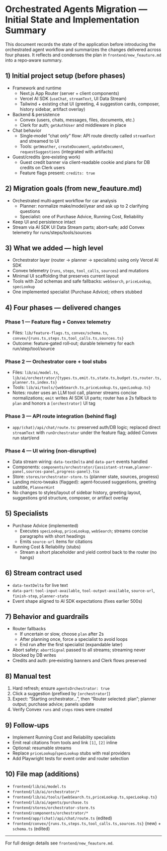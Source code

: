 # Orchestrated Agents Migration — Initial State and Implementation Summary

This document records the state of the application before introducing the orchestrated agent workflow and summarizes the changes delivered across four phases. It reflects and condenses the plan in `frontend/new_feauture.md` into a repo‑aware summary.

## 1) Initial project setup (before phases)

- Framework and runtime
  - Next.js App Router (server + client components)
  - Vercel AI SDK (`useChat`, `streamText`, UI Data Stream)
  - Tailwind + existing chat UI (greeting, 4 suggestion cards, composer, history sidebar, artifact overlay)
- Backend & persistence
  - Convex (users, chats, messages, files, documents, etc.)
  - Clerk for auth; `getAuthUser` and middleware in place
- Chat behavior
  - Single‑model “chat only” flow: API route directly called `streamText` and streamed to UI
  - Tools: `getWeather`, `createDocument`, `updateDocument`, `requestSuggestions` (integrated with artifacts)
- Guest/credits (pre‑existing work)
  - Guest credit banner via client‑readable cookie and plans for DB credits on Clerk users
  - Feature flags present: `credits: true`

## 2) Migration goals (from new_feauture.md)

- Orchestrated multi‑agent workflow for car analysis
  - Planner: normalize make/model/year and ask up to 2 clarifying questions
  - Specialist: one of Purchase Advice, Running Cost, Reliability
- Keep UI and persistence intact
- Stream via AI SDK UI Data Stream parts; abort‑safe; add Convex telemetry for runs/steps/tools/sources

## 3) What we added — high level

- Orchestrator layer (router → planner → specialists) using only Vercel AI SDK
- Convex telemetry (`runs`, `steps`, `tool_calls`, `sources`) and mutations
- Minimal UI scaffolding that preserves current layout
- Tools with Zod schemas and safe fallbacks: `webSearch`, `priceLookup`, `specLookup`
- One implemented specialist (Purchase Advice); others stubbed

## 4) Four phases — delivered changes

### Phase 1 — Feature flag + Convex telemetry
- Files: `lib/feature-flags.ts`, `convex/schema.ts`, `convex/{runs.ts,steps.ts,tool_calls.ts,sources.ts}`
- Outcome: feature‑gated roll‑out; durable telemetry for each run/step/tool/source

### Phase 2 — Orchestrator core + tool stubs
- Files: `lib/ai/model.ts`, `lib/ai/orchestrator/{types.ts,emit.ts,state.ts,budget.ts,router.ts,planner.ts,index.ts}`
- Tools: `lib/ai/tools/{webSearch.ts,priceLookup.ts,specLookup.ts}`
- Notes: router uses an LLM tool call, planner streams concise normalizations; `emit` writes AI SDK UI parts; router has a 2s fallback to `plan` and honors a `[orchestrator]` UI tag

### Phase 3 — API route integration (behind flag)
- `app/(chat)/api/chat/route.ts`: preserved auth/DB logic; replaced direct `streamText` with `runOrchestrator` under the feature flag; added Convex run start/end

### Phase 4 — UI wiring (non‑disruptive)
- Data stream wiring: `data-textDelta` and `data-part` events handled
- Components: `components/orchestrator/{assistant-stream,planner-panel,sources-panel,progress-panel}.tsx`
- Store: `stores/orchestrator-store.ts` (planner state, sources, progress)
- Landing micro‑tweaks (flagged): agent‑focused suggestions, greeting subtitle, `PlannerHint`
- No changes to styles/layout of sidebar history, greeting layout, suggestions grid structure, composer, or artifact overlay

## 5) Specialists

- Purchase Advice (implemented)
  - Executes `specLookup`, `priceLookup`, `webSearch`; streams concise paragraphs with short headings
  - Emits `source-url` items for citations
- Running Cost & Reliability (stubs)
  - Stream a short placeholder and yield control back to the router (no hangs)

## 6) Stream contract used

- `data-textDelta` for live text
- `data-part`: `tool-input-available`, `tool-output-available`, `source-url`, `finish-step`, `planner-state`
- Event shape aligned to AI SDK expectations (fixes earlier 500s)

## 7) Behavior and guardrails

- Router fallbacks
  - If uncertain or slow, choose `plan` after 2s
  - After planning once, force a specialist to avoid loops
  - End run after the first specialist (expandable later)
- Abort safety: `abortSignal` passed to all streams; streaming never blocked by DB writes
- Credits and auth: pre‑existing banners and Clerk flows preserved

## 8) Manual test

1. Hard refresh; ensure `agentsOrchestrator: true`
2. Click a suggestion (prefixed by `[orchestrator]`)
3. Expect: “Starting orchestrator…”, then “Router selected: plan”; planner output; purchase advice; panels update
4. Verify Convex `runs` and `steps` rows were created

## 9) Follow‑ups

- Implement Running Cost and Reliability specialists
- Emit real citations from tools and link `[1]`, `[2]` inline
- Optional: resumable streams
- Replace `priceLookup`/`specLookup` stubs with real providers
- Add Playwright tests for event order and router selection

## 10) File map (additions)

- `frontend/lib/ai/model.ts`
- `frontend/lib/ai/orchestrator/*`
- `frontend/lib/ai/tools/{webSearch.ts,priceLookup.ts,specLookup.ts}`
- `frontend/lib/ai/agents/purchase.ts`
- `frontend/stores/orchestrator-store.ts`
- `frontend/components/orchestrator/*`
- `frontend/app/(chat)/api/chat/route.ts` (edited)
- `frontend/convex/{runs.ts,steps.ts,tool_calls.ts,sources.ts}` (new) + `schema.ts` (edited)

---

For full design details see `frontend/new_feauture.md`.

